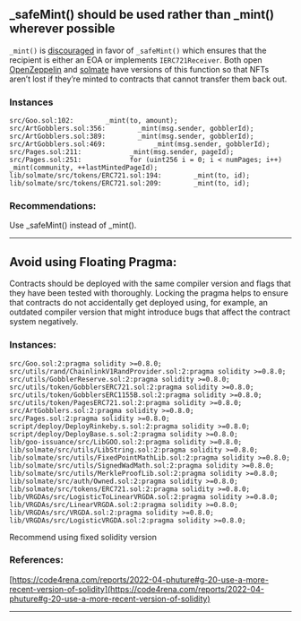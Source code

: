 
## _safeMint() should be used rather than _mint() wherever possible

`_mint()` is [discouraged](https://github.com/OpenZeppelin/openzeppelin-contracts/blob/d4d8d2ed9798cc3383912a23b5e8d5cb602f7d4b/contracts/token/ERC721/ERC721.sol#L271) in favor of `_safeMint()` which ensures that the recipient is either an EOA or implements `IERC721Receiver`. Both open [OpenZeppelin](https://github.com/OpenZeppelin/openzeppelin-contracts/blob/d4d8d2ed9798cc3383912a23b5e8d5cb602f7d4b/contracts/token/ERC721/ERC721.sol#L238-L250) and [solmate](https://github.com/Rari-Capital/solmate/blob/4eaf6b68202e36f67cab379768ac6be304c8ebde/src/tokens/ERC721.sol#L180) have versions of this function so that NFTs aren’t lost if they’re minted to contracts that cannot transfer them back out.

### Instances

```
src/Goo.sol:102:        _mint(to, amount);
src/ArtGobblers.sol:356:        _mint(msg.sender, gobblerId);
src/ArtGobblers.sol:389:        _mint(msg.sender, gobblerId);
src/ArtGobblers.sol:469:            _mint(msg.sender, gobblerId);
src/Pages.sol:211:            _mint(msg.sender, pageId);
src/Pages.sol:251:            for (uint256 i = 0; i < numPages; i++) _mint(community, ++lastMintedPageId);
lib/solmate/src/tokens/ERC721.sol:194:        _mint(to, id);
lib/solmate/src/tokens/ERC721.sol:209:        _mint(to, id);
``` 
### Recommendations:

Use _safeMint() instead of _mint().


-----

## Avoid using Floating Pragma:

Contracts should be deployed with the same compiler version and flags that they have been tested with thoroughly. Locking the pragma helps to ensure that contracts do not accidentally get deployed using, for example, an outdated compiler version that might introduce bugs that affect the contract system negatively.

### Instances:

```
src/Goo.sol:2:pragma solidity >=0.8.0;
src/utils/rand/ChainlinkV1RandProvider.sol:2:pragma solidity >=0.8.0;
src/utils/GobblerReserve.sol:2:pragma solidity >=0.8.0;
src/utils/token/GobblersERC721.sol:2:pragma solidity >=0.8.0;
src/utils/token/GobblersERC1155B.sol:2:pragma solidity >=0.8.0;
src/utils/token/PagesERC721.sol:2:pragma solidity >=0.8.0;
src/ArtGobblers.sol:2:pragma solidity >=0.8.0;
src/Pages.sol:2:pragma solidity >=0.8.0;
script/deploy/DeployRinkeby.s.sol:2:pragma solidity >=0.8.0;
script/deploy/DeployBase.s.sol:2:pragma solidity >=0.8.0;
lib/goo-issuance/src/LibGOO.sol:2:pragma solidity >=0.8.0;
lib/solmate/src/utils/LibString.sol:2:pragma solidity >=0.8.0;
lib/solmate/src/utils/FixedPointMathLib.sol:2:pragma solidity >=0.8.0;
lib/solmate/src/utils/SignedWadMath.sol:2:pragma solidity >=0.8.0;
lib/solmate/src/utils/MerkleProofLib.sol:2:pragma solidity >=0.8.0;
lib/solmate/src/auth/Owned.sol:2:pragma solidity >=0.8.0;
lib/solmate/src/tokens/ERC721.sol:2:pragma solidity >=0.8.0;
lib/VRGDAs/src/LogisticToLinearVRGDA.sol:2:pragma solidity >=0.8.0;
lib/VRGDAs/src/LinearVRGDA.sol:2:pragma solidity >=0.8.0;
lib/VRGDAs/src/VRGDA.sol:2:pragma solidity >=0.8.0;
lib/VRGDAs/src/LogisticVRGDA.sol:2:pragma solidity >=0.8.0;
``` 
Recommend using fixed solidity version

### References:

[https://code4rena.com/reports/2022-04-phuture#g-20-use-a-more-recent-version-of-solidity](https://code4rena.com/reports/2022-04-phuture#g-20-use-a-more-recent-version-of-solidity)


-----


